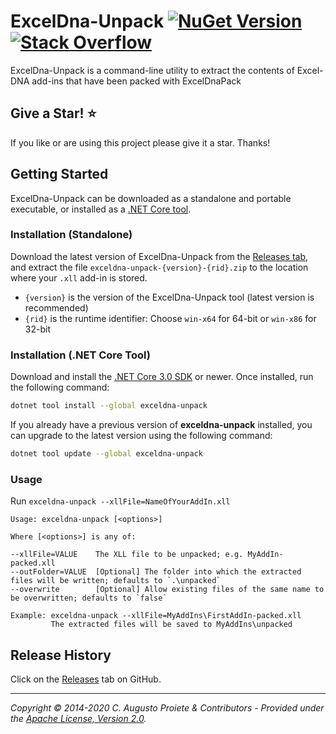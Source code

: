 # ExcelDna-Unpack [![NuGet Version](http://img.shields.io/nuget/v/exceldna-unpack.svg?style=flat)](https://www.nuget.org/packages/exceldna-unpack) [![Stack Overflow](https://img.shields.io/badge/stack%20overflow-excel--dna-orange.svg)](http://stackoverflow.com/questions/tagged/excel-dna)

ExcelDna-Unpack is a command-line utility to extract the contents of Excel-DNA add-ins that have been packed with ExcelDnaPack

## Give a Star! :star:

If you like or are using this project please give it a star. Thanks!

## Getting Started

ExcelDna-Unpack can be downloaded as a standalone and portable executable, or installed as a [.NET Core tool](https://docs.microsoft.com/en-us/dotnet/core/tools/global-tools).

### Installation (Standalone)

Download the latest version of ExcelDna-Unpack from the [Releases tab](https://github.com/augustoproiete/exceldna-unpack/releases), and extract the file `exceldna-unpack-{version}-{rid}.zip` to the location where your `.xll` add-in is stored.

- `{version}` is the version of the ExcelDna-Unpack tool (latest version is recommended)
- `{rid}` is the runtime identifier: Choose `win-x64` for 64-bit or `win-x86` for 32-bit

### Installation (.NET Core Tool)

Download and install the [.NET Core 3.0 SDK](https://www.microsoft.com/net/download) or newer. Once installed, run the following command:

```bash
dotnet tool install --global exceldna-unpack
```

If you already have a previous version of **exceldna-unpack** installed, you can upgrade to the latest version using the following command:

```bash
dotnet tool update --global exceldna-unpack
```

### Usage

Run `exceldna-unpack --xllFile=NameOfYourAddIn.xll`

```
Usage: exceldna-unpack [<options>]

Where [<options>] is any of:

--xllFile=VALUE    The XLL file to be unpacked; e.g. MyAddIn-packed.xll
--outFolder=VALUE  [Optional] The folder into which the extracted files will be written; defaults to `.\unpacked`
--overwrite        [Optional] Allow existing files of the same name to be overwritten; defaults to `false`

Example: exceldna-unpack --xllFile=MyAddIns\FirstAddIn-packed.xll
         The extracted files will be saved to MyAddIns\unpacked
```

## Release History

Click on the [Releases](https://github.com/augustoproiete/exceldna-unpack/releases) tab on GitHub.

---

_Copyright &copy; 2014-2020 C. Augusto Proiete & Contributors - Provided under the [Apache License, Version 2.0](LICENSE)._
